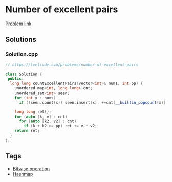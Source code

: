 # Number of excellent pairs

[Problem link](https://leetcode.com/problems/number-of-excellent-pairs)

## Solutions


### Solution.cpp
```cpp
// https://leetcode.com/problems/number-of-excellent-pairs

class Solution {
 public:
  long long countExcellentPairs(vector<int>& nums, int pp) {
    unordered_map<int, long long> cnt;
    unordered_set<int> seen;
    for (int x : nums)
      if (!seen.count(x)) seen.insert(x), ++cnt[__builtin_popcount(x)];

    long long ret{};
    for (auto [k, v] : cnt)
      for (auto [k2, v2] : cnt)
        if (k + k2 >= pp) ret += v * v2;
    return ret;
  }
};
```
## Tags

* [Bitwise operation](/README.md#Bitwise_operation)
* [Hashmap](/README.md#Hashmap)
